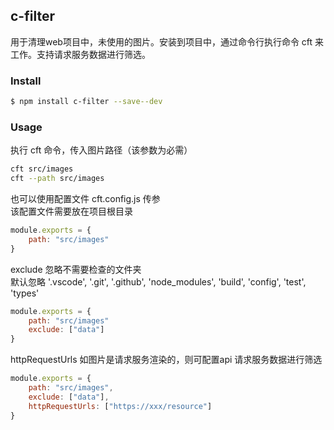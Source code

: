 ## c-filter
用于清理web项目中，未使用的图片。安装到项目中，通过命令行执行命令 cft 来工作。支持请求服务数据进行筛选。

### Install
```bash
$ npm install c-filter --save--dev
```

### Usage
执行 cft 命令，传入图片路径（该参数为必需）
```bash
cft src/images
cft --path src/images
```
也可以使用配置文件 cft.config.js 传参  
该配置文件需要放在项目根目录 
```javascript
module.exports = {
    path: "src/images"
}
```
exclude 忽略不需要检查的文件夹   
默认忽略 '.vscode', '.git', '.github', 'node_modules', 'build', 'config', 'test', 'types'  
```javascript
module.exports = {
    path: "src/images"
    exclude: ["data"]
}
```
httpRequestUrls 如图片是请求服务渲染的，则可配置api 请求服务数据进行筛选   
```javascript
module.exports = {
    path: "src/images",
    exclude: ["data"],
    httpRequestUrls: ["https://xxx/resource"]
}
```